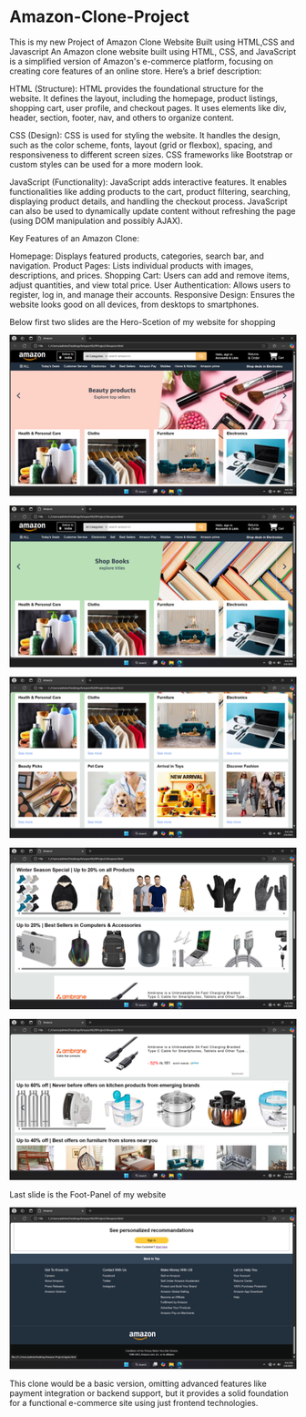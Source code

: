 # Amazon-Clone-Project
This is my new Project of Amazon Clone Website Built using HTML,CSS and Javascript
An Amazon clone website built using HTML, CSS, and JavaScript is a simplified version of Amazon's e-commerce platform, focusing on creating core features of an online store. Here’s a brief description:

HTML (Structure): HTML provides the foundational structure for the website. It defines the layout, including the homepage, product listings, shopping cart, user profile, and checkout pages. It uses elements like div, header, section, footer, nav, and others to organize content.

CSS (Design): CSS is used for styling the website. It handles the design, such as the color scheme, fonts, layout (grid or flexbox), spacing, and responsiveness to different screen sizes. CSS frameworks like Bootstrap or custom styles can be used for a more modern look.

JavaScript (Functionality): JavaScript adds interactive features. It enables functionalities like adding products to the cart, product filtering, searching, displaying product details, and handling the checkout process. JavaScript can also be used to dynamically update content without refreshing the page (using DOM manipulation and possibly AJAX).

Key Features of an Amazon Clone:

Homepage: Displays featured products, categories, search bar, and navigation.
Product Pages: Lists individual products with images, descriptions, and prices.
Shopping Cart: Users can add and remove items, adjust quantities, and view total price.
User Authentication: Allows users to register, log in, and manage their accounts.
Responsive Design: Ensures the website looks good on all devices, from desktops to smartphones.

Below first two slides are the Hero-Scetion of my website for shopping 

![image alt](https://github.com/Koustubh84/Amazon-Clone-Project/blob/6c1910e840dde2d12ae95893194ba02d8df007db/Hero-Section.png)

![image alt](https://github.com/Koustubh84/Amazon-Clone-Project/blob/main/Hero-Section%202.png)

![image alt](https://github.com/Koustubh84/Amazon-Clone-Project/blob/main/Shopping%201.png)

![image alt](https://github.com/Koustubh84/Amazon-Clone-Project/blob/main/Shopping%202.png)

![image alt](https://github.com/Koustubh84/Amazon-Clone-Project/blob/main/Shopping%203.png)


Last slide is the Foot-Panel of my website

![image alt](https://github.com/Koustubh84/Amazon-Clone-Project/blob/main/Foot-Panel.png)

This clone would be a basic version, omitting advanced features like payment integration or backend support, but it provides a solid foundation for a functional e-commerce site using just frontend technologies.
